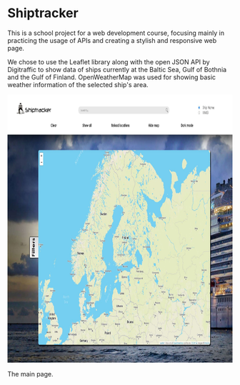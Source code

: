 # Shiptracker

This is a school project for a web development course, focusing mainly in practicing the usage of APIs and creating a stylish and responsive web page.

We chose to use the Leaflet library along with the open JSON API by Digitraffic to show data of ships currently at the Baltic Sea, Gulf of Bothnia and the Gulf of Finland. 
OpenWeatherMap was used for showing basic weather information of the selected ship's area.

  
   

<img src="https://github.com/AOskari/Shiptracker/blob/master/images/shiptracker1.1.JPG?raw=true" width="900" height="600">

The main page.

